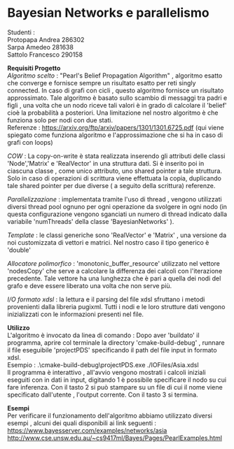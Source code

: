 # Bayesian Networks e parallelismo
Studenti :<br>
Protopapa Andrea 286302
<br>Sarpa Amedeo 281638
<br>Sattolo Francesco 290158


**Requisiti Progetto**
<br>*Algoritmo scelto* : "Pearl's Belief Propagation Algorithm" , algoritmo esatto  che converge e fornisce sempre un risultato esatto
per reti singly connected. In caso di grafi con cicli , questo algoritmo fornisce un risultato approssimato.
Tale algoritmo è basato sullo scambio di messaggi tra padri e figli , una volta che un nodo riceve tali valori è in grado di calcolare
il 'belief' cioè la probabilità a posteriori.
Una limitazione nel nostro algoritmo è che funziona solo per nodi con due stati.
<br> Referenze : https://arxiv.org/ftp/arxiv/papers/1301/1301.6725.pdf (qui viene spiegato come funziona algoritmo e l'approssimazione che si ha in caso di grafi con loops)

*COW* : La copy-on-write è stata realizzata inserendo gli attributi delle classi 'Node','Matrix' e 'RealVector' in una struttura dati. Si è inserito poi in ciascuna classe , come unico attributo,
uno shared pointer a tale struttura. Solo in caso di operazioni di scrittura  viene effettuata la copia, duplicando tale shared pointer per due diverse ( a seguito della scrittura) referenze.

*Parallelizzazione* : implementata tramite l'uso di thread , vengono utilizzati diversi thread pool ognuno per ogni operazione da svolgere in ogni nodo (in questa configurazione vengono sganciati un numero di thread indicato dalla variabile 'numThreads' della classe 'BayesianNetworks' ).

*Template* : le classi generiche sono 'RealVector' e 'Matrix' , una versione da noi customizzata di vettori e matrici. Nel nostro caso il tipo generico è 'double'

*Allocatore polimorfico* : 'monotonic_buffer_resource' utilizzato  nel vettore 'nodesCopy' che serve a calcolare la differenza dei calcoli con l'iterazione precedente. Tale vettore ha una lunghezza che è pari a quella dei nodi del grafo e deve essere liberato una volta che non serve più. 

*I/O formato xdsl* : la lettura e il parsing del file xdsl sfruttano i metodi provenienti dalla libreria pugixml. Tutti i nodi e le loro strutture dati vengono inizializzati con le informazioni presenti nel file.

**Utilizzo**
<br>L'algoritmo è  invocato da linea di comando : Dopo aver 'buildato' il programma, aprire col terminale la directory 'cmake-build-debug' , runnare il 
file eseguibile 'projectPDS' specificando il path del file input in formato xdsl.<br> 
Esempio :  .\cmake-build-debug\projectPDS.exe ./IOFiles/Asia.xdsl<br>
Il programma è interattivo , all'avvio vengono mostrati i calcoli iniziali eseguiti con in dati in input, digitando 1 è possibile specificare il nodo su cui fare inferenza.
Con il tasto 2 si può stampare su un file di cui il nome viene specificato dall'utente , l'output corrente. Con il tasto 3 si termina.


**Esempi**
<br>Per verificare il funzionamento dell'algoritmo abbiamo utilizzato diversi esempi , alcuni dei quali disponibili ai link seguenti :<br>
https://www.bayesserver.com/examples/networks/asia
<br>http://www.cse.unsw.edu.au/~cs9417ml/Bayes/Pages/PearlExamples.html
